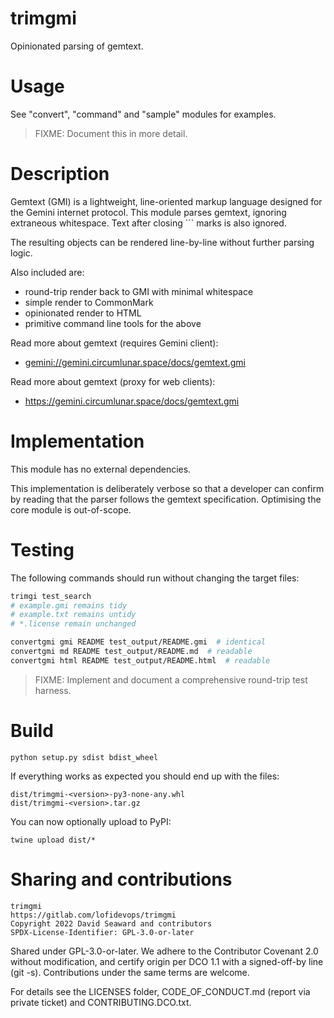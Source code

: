 # trimgmi

Opinionated parsing of gemtext.

# Usage

See "convert", "command" and "sample" modules for examples.

> FIXME: Document this in more detail.

# Description

Gemtext (GMI) is a lightweight, line-oriented markup language designed for the Gemini internet protocol. This module parses gemtext, ignoring extraneous whitespace. Text after closing ``` marks is also ignored.

The resulting objects can be rendered line-by-line without further parsing logic.

Also included are:

* round-trip render back to GMI with minimal whitespace
* simple render to CommonMark
* opinionated render to HTML
* primitive command line tools for the above

Read more about gemtext (requires Gemini client):

* <gemini://gemini.circumlunar.space/docs/gemtext.gmi>

Read more about gemtext (proxy for web clients):

* <https://gemini.circumlunar.space/docs/gemtext.gmi>

# Implementation

This module has no external dependencies.

This implementation is deliberately verbose so that a developer can confirm by reading that the parser follows the gemtext specification. Optimising the core module is out-of-scope.

# Testing

The following commands should run without changing the target files:

```bash
trimgi test_search
# example.gmi remains tidy
# example.txt remains untidy
# *.license remain unchanged

convertgmi gmi README test_output/README.gmi  # identical
convertgmi md README test_output/README.md  # readable
convertgmi html README test_output/README.html  # readable
```

> FIXME: Implement and document a comprehensive round-trip test harness.

# Build

```
python setup.py sdist bdist_wheel
```

If everything works as expected you should end up with the files:

```
dist/trimgmi-<version>-py3-none-any.whl
dist/trimgmi-<version>.tar.gz
```

You can now optionally upload to PyPI:

```
twine upload dist/*
```

# Sharing and contributions

```
trimgmi
https://gitlab.com/lofidevops/trimgmi
Copyright 2022 David Seaward and contributors
SPDX-License-Identifier: GPL-3.0-or-later
```

Shared under GPL-3.0-or-later. We adhere to the Contributor Covenant 2.0 without modification, and certify origin per DCO 1.1 with a signed-off-by line (git -s). Contributions under the same terms are welcome.

For details see the LICENSES folder, CODE_OF_CONDUCT.md (report via private ticket) and CONTRIBUTING.DCO.txt.

